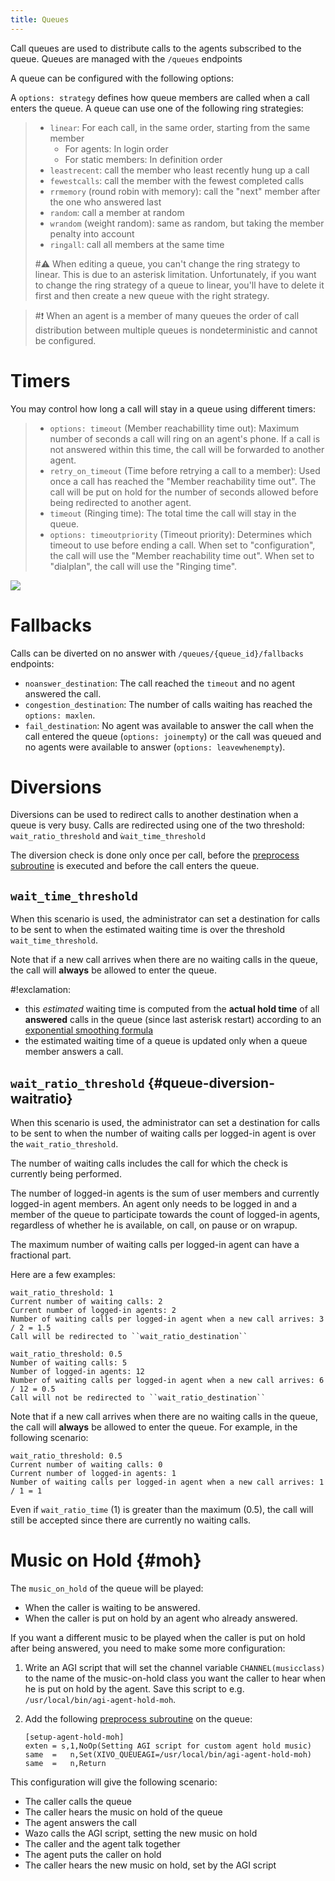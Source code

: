 ```yaml
---
title: Queues
---
```


Call queues are used to distribute calls to the agents subscribed to the
queue. Queues are managed with the `/queues` endpoints

A queue can be configured with the following options:

A `options: strategy` defines how queue members are called when a call
enters the queue. A queue can use one of the following ring strategies:

> -   `linear`: For each call, in the same order, starting from the same
>     member
>     -   For agents: In login order
>     -   For static members: In definition order
> -   `leastrecent`: call the member who least recently hung up a call
> -   `fewestcalls`: call the member with the fewest completed calls
> -   `rrmemory` (round robin with memory): call the "next" member
>     after the one who answered last
> -   `random`: call a member at random
> -   `wrandom` (weight random): same as random, but taking the member
>     penalty into account
> -   `ringall`: call all members at the same time
>
> #:warning: When editing a queue, you can't change the ring strategy to linear.
> This is due to an asterisk limitation. Unfortunately, if you want to
> change the ring strategy of a queue to linear, you'll have to delete
> it first and then create a new queue with the right strategy.

> #:exclamation: When an agent is a member of many queues the order of call
> distribution between multiple queues is nondeterministic and cannot be
> configured.

Timers
======

You may control how long a call will stay in a queue using different
timers:

> -   `options: timeout` (Member reachabillity time out): Maximum number
>     of seconds a call will ring on an agent's phone. If a call is not
>     answered within this time, the call will be forwarded to another
>     agent.
> -   `retry_on_timeout` (Time before retrying a call to a member): Used
>     once a call has reached the "Member reachability time out". The
>     call will be put on hold for the number of seconds allowed before
>     being redirected to another agent.
> -   `timeout` (Ringing time): The total time the call will stay in the
>     queue.
> -   `options: timeoutpriority` (Timeout priority): Determines which
>     timeout to use before ending a call. When set to
>     "configuration", the call will use the "Member reachability
>     time out". When set to "dialplan", the call will use the
>     "Ringing time".

![](/images/uc-doc/contact_center/queues/queue_timers.jpg)

Fallbacks
=========

Calls can be diverted on no answer with `/queues/{queue_id}/fallbacks`
endpoints:

-   `noanswer_destination`: The call reached the `timeout` and no agent
    answered the call.
-   `congestion_destination`: The number of calls waiting has reached
    the `options: maxlen`.
-   `fail_destination`: No agent was available to answer the call when
    the call entered the queue (`options: joinempty`) or the call was
    queued and no agents were available to answer
    (`options: leavewhenempty`).

Diversions
==========

Diversions can be used to redirect calls to another destination when a
queue is very busy. Calls are redirected using one of the two threshold:
`wait_ratio_threshold` and `ẁait_time_threshold`

The diversion check is done only once per call, before the
[preprocess subroutine](/uc-doc/api_sdk/subroutine) is
executed and before the call enters the queue.

`wait_time_threshold`
---------------------

When this scenario is used, the administrator can set a destination for
calls to be sent to when the estimated waiting time is over the
threshold `wait_time_threshold`.

Note that if a new call arrives when there are no waiting calls in the
queue, the call will **always** be allowed to enter the queue.

#!exclamation:
-   this *estimated* waiting time is computed from the **actual hold
    time** of all **answered** calls in the queue (since last asterisk
    restart) according to an [exponential smoothing
    formula](https://en.wikipedia.org/wiki/Exponential_smoothing)
-   the estimated waiting time of a queue is updated only when a queue
    member answers a call.

`wait_ratio_threshold` {#queue-diversion-waitratio}
----------------------

When this scenario is used, the administrator can set a destination for
calls to be sent to when the number of waiting calls per logged-in agent
is over the `wait_ratio_threshold`.

The number of waiting calls includes the call for which the check is
currently being performed.

The number of logged-in agents is the sum of user members and currently
logged-in agent members. An agent only needs to be logged in and a
member of the queue to participate towards the count of logged-in
agents, regardless of whether he is available, on call, on pause or on
wrapup.

The maximum number of waiting calls per logged-in agent can have a
fractional part.

Here are a few examples:

    wait_ratio_threshold: 1
    Current number of waiting calls: 2
    Current number of logged-in agents: 2
    Number of waiting calls per logged-in agent when a new call arrives: 3 / 2 = 1.5
    Call will be redirected to ``wait_ratio_destination``

    wait_ratio_threshold: 0.5
    Number of waiting calls: 5
    Number of logged-in agents: 12
    Number of waiting calls per logged-in agent when a new call arrives: 6 / 12 = 0.5
    Call will not be redirected to ``wait_ratio_destination``

Note that if a new call arrives when there are no waiting calls in the
queue, the call will **always** be allowed to enter the queue. For
example, in the following scenario:

    wait_ratio_threshold: 0.5
    Current number of waiting calls: 0
    Current number of logged-in agents: 1
    Number of waiting calls per logged-in agent when a new call arrives: 1 / 1 = 1

Even if `wait_ratio_time` (1) is greater than the maximum (0.5), the
call will still be accepted since there are currently no waiting calls.

Music on Hold {#moh}
=============

The `music_on_hold` of the queue will be played:

-   When the caller is waiting to be answered.
-   When the caller is put on hold by an agent who already answered.

If you want a different music to be played when the caller is put on
hold after being answered, you need to make some more configuration:

1.  Write an AGI script that will set the channel variable
    `CHANNEL(musicclass)` to the name of the music-on-hold class you
    want the caller to hear when he is put on hold by the agent. Save
    this script to e.g. `/usr/local/bin/agi-agent-hold-moh`.
2.  Add the following
    [preprocess subroutine](/uc-doc/api_sdk/subroutine)
    on the queue:

        [setup-agent-hold-moh]
        exten = s,1,NoOp(Setting AGI script for custom agent hold music)
        same  =   n,Set(XIVO_QUEUEAGI=/usr/local/bin/agi-agent-hold-moh)
        same  =   n,Return

This configuration will give the following scenario:

-   The caller calls the queue
-   The caller hears the music on hold of the queue
-   The agent answers the call
-   Wazo calls the AGI script, setting the new music on hold
-   The caller and the agent talk together
-   The agent puts the caller on hold
-   The caller hears the new music on hold, set by the AGI script
